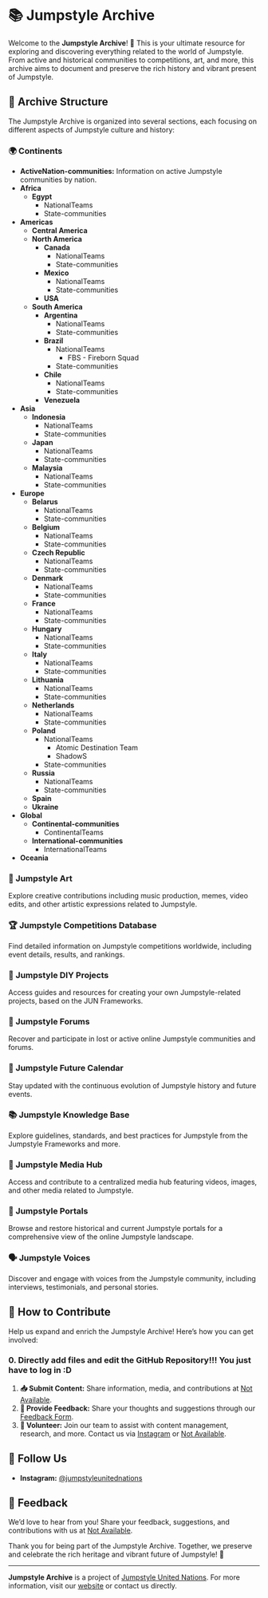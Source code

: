 # 📚 Jumpstyle Archive

Welcome to the **Jumpstyle Archive**! 🌟 This is your ultimate resource for exploring and discovering everything related to the world of Jumpstyle. From active and historical communities to competitions, art, and more, this archive aims to document and preserve the rich history and vibrant present of Jumpstyle.

## 📂 Archive Structure

The Jumpstyle Archive is organized into several sections, each focusing on different aspects of Jumpstyle culture and history:

### 🌍 Continents

- **ActiveNation-communities:** Information on active Jumpstyle communities by nation.
- **Africa**
  - **Egypt**
    - NationalTeams
    - State-communities
- **Americas**
  - **Central America**
  - **North America**
    - **Canada**
      - NationalTeams
      - State-communities
    - **Mexico**
      - NationalTeams
      - State-communities
    - **USA**
  - **South America**
    - **Argentina**
      - NationalTeams
      - State-communities
    - **Brazil**
      - NationalTeams
        - FBS - Fireborn Squad
      - State-communities
    - **Chile**
      - NationalTeams
      - State-communities
    - **Venezuela**
- **Asia**
  - **Indonesia**
    - NationalTeams
    - State-communities
  - **Japan**
    - NationalTeams
    - State-communities
  - **Malaysia**
    - NationalTeams
    - State-communities
- **Europe**
  - **Belarus**
    - NationalTeams
    - State-communities
  - **Belgium**
    - NationalTeams
    - State-communities
  - **Czech Republic**
    - NationalTeams
    - State-communities
  - **Denmark**
    - NationalTeams
    - State-communities
  - **France**
    - NationalTeams
    - State-communities
  - **Hungary**
    - NationalTeams
    - State-communities
  - **Italy**
    - NationalTeams
    - State-communities
  - **Lithuania**
    - NationalTeams
    - State-communities
  - **Netherlands**
    - NationalTeams
    - State-communities
  - **Poland**
    - NationalTeams
      - Atomic Destination Team
      - ShadowS
    - State-communities
  - **Russia**
    - NationalTeams
    - State-communities
  - **Spain**
  - **Ukraine**
- **Global**
  - **Continental-communities**
    - ContinentalTeams
  - **International-communities**
    - InternationalTeams
- **Oceania**

### 🎨 Jumpstyle Art

Explore creative contributions including music production, memes, video edits, and other artistic expressions related to Jumpstyle.

### 🏆 Jumpstyle Competitions Database

Find detailed information on Jumpstyle competitions worldwide, including event details, results, and rankings.

### 🔨 Jumpstyle DIY Projects

Access guides and resources for creating your own Jumpstyle-related projects, based on the JUN Frameworks.

### 💬 Jumpstyle Forums

Recover and participate in lost or active online Jumpstyle communities and forums.

### 📅 Jumpstyle Future Calendar

Stay updated with the continuous evolution of Jumpstyle history and future events.

### 📚 Jumpstyle Knowledge Base

Explore guidelines, standards, and best practices for Jumpstyle from the Jumpstyle Frameworks and more.

### 🎥 Jumpstyle Media Hub

Access and contribute to a centralized media hub featuring videos, images, and other media related to Jumpstyle.

### 🔗 Jumpstyle Portals

Browse and restore historical and current Jumpstyle portals for a comprehensive view of the online Jumpstyle landscape.

### 🗣️ Jumpstyle Voices

Discover and engage with voices from the Jumpstyle community, including interviews, testimonials, and personal stories.

## 🚀 How to Contribute

Help us expand and enrich the Jumpstyle Archive! Here’s how you can get involved:

### 0. Directly add files and edit the GitHub Repository!!! You just have to log in :D

1. **📥 Submit Content:** Share information, media, and contributions at [Not Available](mailto:jumpstylearchive@example.com).
2. **📝 Provide Feedback:** Share your thoughts and suggestions through our [Feedback Form](#).
3. **🤝 Volunteer:** Join our team to assist with content management, research, and more. Contact us via [Instagram](https://instagram.com/jumpstyleunitednations) or [Not Available](mailto:jumpstylearchive@example.com).

## 📢 Follow Us

- **Instagram:** [@jumpstyleunitednations](https://instagram.com/jumpstyleunitednations)

## 💬 Feedback

We’d love to hear from you! Share your feedback, suggestions, and contributions with us at [Not Available](mailto:feedback@example.com).

Thank you for being part of the Jumpstyle Archive. Together, we preserve and celebrate the rich heritage and vibrant future of Jumpstyle! 🎉

---

**Jumpstyle Archive** is a project of [Jumpstyle United Nations](#). For more information, visit our [website](#) or contact us directly.

